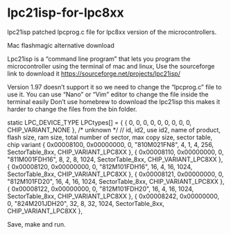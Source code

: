 # lpc21isp-for-lpc8xx
lpc21isp patched lpcprog.c file for lpc8xx version of the microcontrollers.

Mac flashmagic alternative download


Lpc21isp is a “command line program” that lets you program the microcontroller using the terminal of mac and linux, Use the sourceforge link to download it https://sourceforge.net/projects/lpc21isp/


Version 1.97 doesn’t support it so we need to change the “lpcprog.c” file to use it. You can use “Nano” or “Vim” editor to change the file inside the terminal easily 
Don’t use homebrew to download the lpc21isp this makes it harder to change the files from the bin folder.

static LPC_DEVICE_TYPE LPCtypes[] =
{
{ 0, 0, 0, 0, 0, 0, 0, 0, 0, CHIP_VARIANT_NONE }, /* unknown */
// id, id2, use id2, name of product, flash size, ram size, total number of sector, max copy size, sector table, chip variant
{ 0x00008100, 0x00000000, 0, "810M021FN8", 4, 1, 4, 256, SectorTable_8xx, CHIP_VARIANT_LPC8XX },
{ 0x00008110, 0x00000000, 0, "811M001FDH16", 8, 2, 8, 1024, SectorTable_8xx, CHIP_VARIANT_LPC8XX },
{ 0x00008120, 0x00000000, 0, "812M101FDH16", 16, 4, 16, 1024, SectorTable_8xx, CHIP_VARIANT_LPC8XX },
{ 0x00008121, 0x00000000, 0, "812M101FD20", 16, 4, 16, 1024, SectorTable_8xx, CHIP_VARIANT_LPC8XX },
{ 0x00008122, 0x00000000, 0, "812M101FDH20", 16, 4, 16, 1024, SectorTable_8xx, CHIP_VARIANT_LPC8XX },
{ 0x00008242, 0x00000000, 0, "824M201JDH20", 32, 8, 32, 1024, SectorTable_8xx, CHIP_VARIANT_LPC8XX },



Save, make and run.


